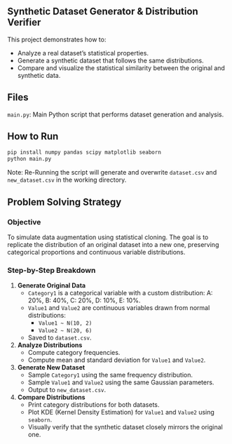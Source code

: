 ## Synthetic Dataset Generator & Distribution Verifier

This project demonstrates how to:

- Analyze a real dataset’s statistical properties.
- Generate a synthetic dataset that follows the same distributions.
- Compare and visualize the statistical similarity between the original and synthetic data.

## Files

`main.py`: Main Python script that performs dataset generation and analysis.

## How to Run

```bash
pip install numpy pandas scipy matplotlib seaborn
python main.py
```

Note: Re-Running the script will generate and overwrite `dataset.csv` and `new_dataset.csv` in the working directory.

## Problem Solving Strategy

### Objective

To simulate data augmentation using statistical cloning. The goal is to replicate the distribution of an original dataset into a new one, preserving categorical proportions and continuous variable distributions.

### Step-by-Step Breakdown

1. **Generate Original Data**
   - `Category1` is a categorical variable with a custom distribution:
      A: 20%, B: 40%, C: 20%, D: 10%, E: 10%.
   - `Value1` and `Value2` are continuous variables drawn from normal distributions:
     - `Value1 ~ N(10, 2)`
     - `Value2 ~ N(20, 6)`
   - Saved to `dataset.csv`.
2. **Analyze Distributions**
   - Compute category frequencies.
   - Compute mean and standard deviation for `Value1` and `Value2`.
3. **Generate New Dataset**
   - Sample `Category1` using the same frequency distribution.
   - Sample `Value1` and `Value2` using the same Gaussian parameters.
   - Output to `new_dataset.csv`.
4. **Compare Distributions**
   - Print category distributions for both datasets.
   - Plot KDE (Kernel Density Estimation) for `Value1` and `Value2` using `seaborn`.
   - Visually verify that the synthetic dataset closely mirrors the original one.